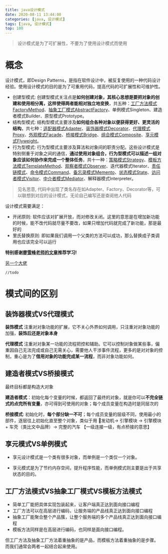 ```yaml
---
title: java设计模式
date: 2020-08-11 13:44:00
categories: [java, 设计模式] 
tags: [java, 设计模式]
top: 100
---
```


> 设计模式是为了可扩展性，不要为了使用设计模式而使用

# 概念

设计模式，即Design Patterns，是指在软件设计中，被反复使用的一种代码设计经验。使用设计模式的目的是为了可重用代码，提高代码的可扩展性和可维护性。

* 创建型模式: 创建型模式关注点是**如何创建对象，其核心思想是要把对象的创建和使用相分离，这样使得两者能相对独立地变换**，共五种：[工厂方法模式FactoryMethod](/2020/10/27/java设计模式-工厂方法模式)、[抽象工厂模式AbstractFactory](/2020/10/27/java设计模式-抽象工厂模式)、单例模式Singleton、建造者模式Builder、原型模式Prototype。
* 结构型模式: 结构型模式主要涉及**如何组合各种对象以便获得更好、更灵活的结构**，共七种：[适配器模式Adapter](/2020/10/28/java设计模式-适配器模式)、[装饰器模式Decorator](/2020/10/29/java设计模式-装饰器模式)、[代理模式Proxy](/2020/07/16/java设计模式-代理模式)、[外观模式Facade](/2020/10/30/java设计模式-外观模式)、[桥接模式Bridge](/2020/10/30/java设计模式-桥接模式)、[组合模式Composite](/2020/11/02/java设计模式-组合模式)、[享元模式Flyweight](/2020/11/02/java设计模式-享元模式)。
* 行为型模式: 行为型模式主要涉及算法和对象间的职责分配。这些设计模式是特别侧重于对象之间的通信，**通过使用对象组合，行为型模式可以描述一组对象应该如何协作来完成一个整体任务**，共十一种：[策略模式Strategy](/2020/11/03/java设计模式-策略模式)、[模板方法模式TemplateMethod](/2020/11/03/java设计模式-模板方法模式)、[观察者模式Observer](/2020/11/03/java设计模式-观察者模式)、迭代器模式Iterator、[责任链模式](/2020/09/27/java设计模式-责任链模式)、[命令模式Command](/2020/11/03/java设计模式-命令模式)、[备忘录模式Memento](/2020/11/05/java设计模式-备忘录模式)、[状态模式State](/2020/11/05/java设计模式-状态模式)、[访问者模式Visitor](/2020/11/05/java设计模式-访问者模式)、[中介者模式Mediator](/2020/11/05/java设计模式-中介者模式)、解释器模式Interpreter。

> 见名思意, 代码中出现了类名存在如Adapter、Factory、Decorator等，可以联想到对应的设计模式，无论自己编写还是查阅他人代码
  
设计模式需要满足：
* 开闭原则: 软件应该对扩展开放，而对修改关闭。这里的意思是在增加新功能的时候，能不改代码就尽量不要改，如果只增加代码就完成了新功能，那是最好的
* 里氏替换原则: 即如果我们调用一个父类的方法可以成功，那么替换成子类调用也应该完全可以运行

**特别感谢[廖雪峰老师的文章](https://www.liaoxuefeng.com/wiki/1252599548343744/1264742167474528)推荐学习!**

[另一个大佬](https://www.iteye.com/blog/zz563143188-1847029)

```
//todo
```

# 模式间的区别

## 装饰器模式VS代理模式

**装饰模式** 注重对对象功能的扩展，它不关心外界如何调用，只注重对对象功能的加强，**装饰后还是对象本身**

**代理模式** 注重对对象某一功能的流程把控和辅助。它可以控制对象做某些事，偏重因自己无法完成或自己无需关心，需要他人干涉事件流程，更多的是对对象的控制，重心是为了**借用对象的功能完成某一流程**，而非对象功能如何。

## 建造者模式VS桥接模式

最终目标都是构造大对象

**建造者模式**：初始化每个变量的时候，都返回了最终的对象，就是你可以**不完全链式的点完所有变量**，亦可得到可使用的对象；每个成员变量在构造时是同层次的

**桥接模式**: 初始化时，**每个部分缺一不可**；每个成员变量的层级不同，使用最小的部件，逐层往上初始化直至整个对象，类似于用 发动机-> 引擎模块 ->  引擎模块 + 车壳（类比文中品牌）-> 完整的汽车 【一级连接一级，有点桥接的意思】

## 享元模式VS单例模式

* 享元设计模式是一个类有很多对象，而单例是一个类仅一个对象。

* 享元模式是为了节约内存空间，提升程序性能，而单例模式则主要是出于共享状态的目的。

## 工厂方法模式VS抽象工厂模式VS模板方法模式

* 简单工厂能把具体实现包装起来，让客户端真正达到面向接口编程 
* 工厂方法可以在高层进行编码，让服务端的产品线真正达到面向接口编程 
* 抽象工厂能聚合整个产品簇，让整个服务端的多个产品线真正达到面向接口编程 
* 模板方法同样是在高层进行编码，也同样是面向接口编程。 
  
但工厂方法及抽象工厂方法着重抽象的是产品，而模板方法着重抽象的是步骤。 
而我们通常会两者一起结合起来使用。
